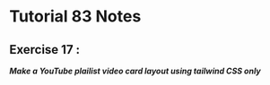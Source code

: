 # Tutorial **83** Notes

## Exercise 17 :

***Make a YouTube plailist video card layout using tailwind CSS only***
